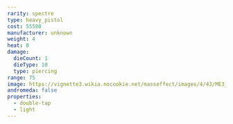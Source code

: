 ```yaml
---
rarity: spectre
type: heavy_pistol
cost: 55500
manufacturer: unknown
weight: 4
heat: 8
damage:
  dieCount: 1
  dieType: 10
  type: piercing
range: 75
image: https://vignette3.wikia.nocookie.net/masseffect/images/4/43/ME3_Paladin_Heavy_Pistol.png/revision/latest?cb=20120317185630
andromeda: false
properties:
  - double-tap
  - light
---
```

